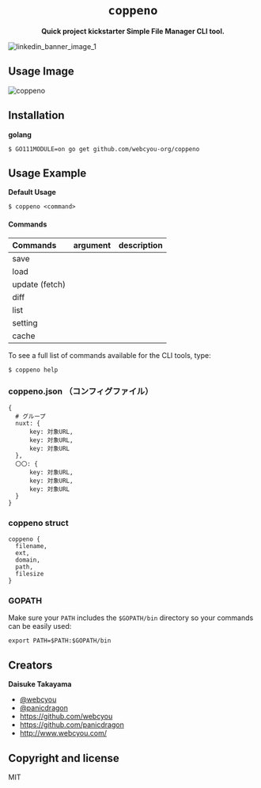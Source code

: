 <div align="center">
  <h1><code>coppeno</code></h1>
  <p>
    <strong>Quick project kickstarter Simple File Manager CLI tool.</strong>
  </p>
</div>

![linkedin_banner_image_1](https://user-images.githubusercontent.com/1584153/138566408-3fd46669-c7be-42ce-afcc-eaf52bf6f0ff.png)

## Usage Image

![coppeno](https://user-images.githubusercontent.com/1584153/138567391-f206a6bc-7834-4157-bd8c-3dedf415eff4.png)

## Installation

**golang**

```
$ GO111MODULE=on go get github.com/webcyou-org/coppeno
```

## Usage Example

**Default Usage**

```
$ coppeno <command>
```

#### Commands

| Commands | argument | description    |
|:----------------|:-----------|:-----------|
| save            |  |   |
| load            |  |   |
| update (fetch)  |  |   |
| diff            |  |   |
| list            |  |   |
| setting         |  |   |
| cache           |  |   |

To see a full list of commands available for the CLI tools, type:

```
$ coppeno help
```

### coppeno.json （コンフィグファイル）

```
{
  # グループ
  nuxt: {
      key: 対象URL,
      key: 対象URL,
      key: 対象URL
  },
  〇〇: {
      key: 対象URL,
      key: 対象URL,
      key: 対象URL
  }
}
```

### coppeno struct

```
coppeno {
  filename,
  ext,
  domain,
  path,
  filesize
}
```

### GOPATH

Make sure your `PATH` includes the `$GOPATH/bin` directory so your commands can
be easily used:
```
export PATH=$PATH:$GOPATH/bin
```

## Creators

**Daisuke Takayama**
* [@webcyou](https://twitter.com/webcyou)
* [@panicdragon](https://twitter.com/panicdragon)
* <https://github.com/webcyou>
* <https://github.com/panicdragon>
* <http://www.webcyou.com/>

## Copyright and license
MIT